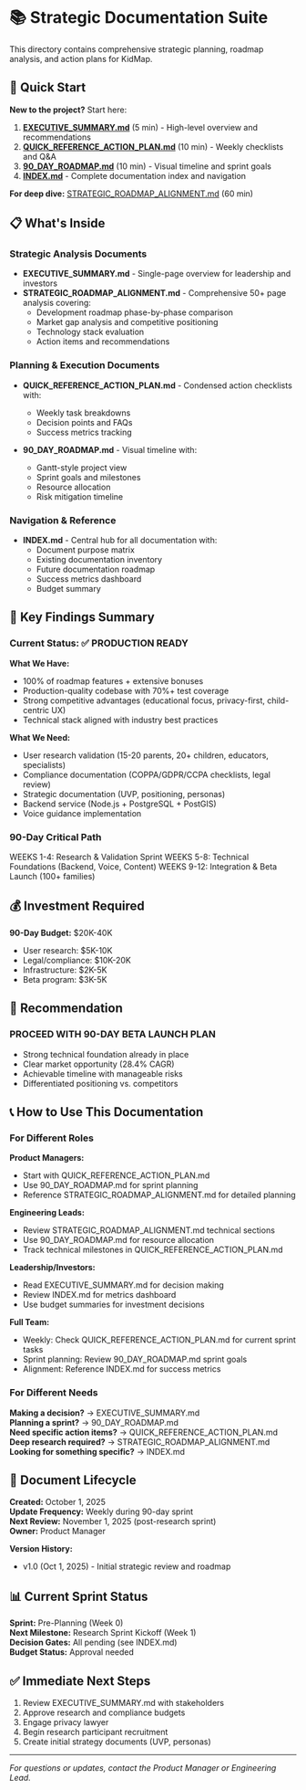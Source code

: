 # 📚 Strategic Documentation Suite

This directory contains comprehensive strategic planning, roadmap analysis, and action plans for KidMap.

## 🚀 Quick Start

**New to the project?** Start here:

1. **[EXECUTIVE_SUMMARY.md](./EXECUTIVE_SUMMARY.md)** (5 min) - High-level overview and recommendations
2. **[QUICK_REFERENCE_ACTION_PLAN.md](./QUICK_REFERENCE_ACTION_PLAN.md)** (10 min) - Weekly checklists and Q&A
3. **[90_DAY_ROADMAP.md](./90_DAY_ROADMAP.md)** (10 min) - Visual timeline and sprint goals
4. **[INDEX.md](./INDEX.md)** - Complete documentation index and navigation

**For deep dive:** [STRATEGIC_ROADMAP_ALIGNMENT.md](./STRATEGIC_ROADMAP_ALIGNMENT.md) (60 min)

## 📋 What's Inside

### Strategic Analysis Documents

- **EXECUTIVE_SUMMARY.md** - Single-page overview for leadership and investors
- **STRATEGIC_ROADMAP_ALIGNMENT.md** - Comprehensive 50+ page analysis covering:
  - Development roadmap phase-by-phase comparison
  - Market gap analysis and competitive positioning
  - Technology stack evaluation
  - Action items and recommendations
  
### Planning & Execution Documents

- **QUICK_REFERENCE_ACTION_PLAN.md** - Condensed action checklists with:
  - Weekly task breakdowns
  - Decision points and FAQs
  - Success metrics tracking
  
- **90_DAY_ROADMAP.md** - Visual timeline with:
  - Gantt-style project view
  - Sprint goals and milestones
  - Resource allocation
  - Risk mitigation timeline

### Navigation & Reference

- **INDEX.md** - Central hub for all documentation with:
  - Document purpose matrix
  - Existing documentation inventory
  - Future documentation roadmap
  - Success metrics dashboard
  - Budget summary

## 🎯 Key Findings Summary

### Current Status: ✅ PRODUCTION READY

**What We Have:**

- 100% of roadmap features + extensive bonuses
- Production-quality codebase with 70%+ test coverage
- Strong competitive advantages (educational focus, privacy-first, child-centric UX)
- Technical stack aligned with industry best practices

**What We Need:**

- User research validation (15-20 parents, 20+ children, educators, specialists)
- Compliance documentation (COPPA/GDPR/CCPA checklists, legal review)
- Strategic documentation (UVP, positioning, personas)
- Backend service (Node.js + PostgreSQL + PostGIS)
- Voice guidance implementation

### 90-Day Critical Path

WEEKS 1-4:  Research & Validation Sprint
WEEKS 5-8:  Technical Foundations (Backend, Voice, Content)
WEEKS 9-12: Integration & Beta Launch (100+ families)

## 💰 Investment Required

**90-Day Budget:** $20K-40K

- User research: $5K-10K
- Legal/compliance: $10K-20K
- Infrastructure: $2K-5K
- Beta program: $3K-5K

## 🎯 Recommendation

### PROCEED WITH 90-DAY BETA LAUNCH PLAN

- Strong technical foundation already in place
- Clear market opportunity (28.4% CAGR)
- Achievable timeline with manageable risks
- Differentiated positioning vs. competitors

## 📞 How to Use This Documentation

### For Different Roles

**Product Managers:**

- Start with QUICK_REFERENCE_ACTION_PLAN.md
- Use 90_DAY_ROADMAP.md for sprint planning
- Reference STRATEGIC_ROADMAP_ALIGNMENT.md for detailed planning

**Engineering Leads:**

- Review STRATEGIC_ROADMAP_ALIGNMENT.md technical sections
- Use 90_DAY_ROADMAP.md for resource allocation
- Track technical milestones in QUICK_REFERENCE_ACTION_PLAN.md

**Leadership/Investors:**

- Read EXECUTIVE_SUMMARY.md for decision making
- Review INDEX.md for metrics dashboard
- Use budget summaries for investment decisions

**Full Team:**

- Weekly: Check QUICK_REFERENCE_ACTION_PLAN.md for current sprint tasks
- Sprint planning: Review 90_DAY_ROADMAP.md sprint goals
- Alignment: Reference INDEX.md for success metrics

### For Different Needs

**Making a decision?** → EXECUTIVE_SUMMARY.md  
**Planning a sprint?** → 90_DAY_ROADMAP.md  
**Need specific action items?** → QUICK_REFERENCE_ACTION_PLAN.md  
**Deep research required?** → STRATEGIC_ROADMAP_ALIGNMENT.md  
**Looking for something specific?** → INDEX.md  

## 🔄 Document Lifecycle

**Created:** October 1, 2025  
**Update Frequency:** Weekly during 90-day sprint  
**Next Review:** November 1, 2025 (post-research sprint)  
**Owner:** Product Manager  

**Version History:**

- v1.0 (Oct 1, 2025) - Initial strategic review and roadmap

## 📊 Current Sprint Status

**Sprint:** Pre-Planning (Week 0)  
**Next Milestone:** Research Sprint Kickoff (Week 1)  
**Decision Gates:** All pending (see INDEX.md)  
**Budget Status:** Approval needed  

## ✅ Immediate Next Steps

1. Review EXECUTIVE_SUMMARY.md with stakeholders
2. Approve research and compliance budgets
3. Engage privacy lawyer
4. Begin research participant recruitment
5. Create initial strategy documents (UVP, personas)

---

*For questions or updates, contact the Product Manager or Engineering Lead.*
